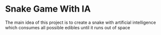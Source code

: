 # Snake Game With IA

The main idea of ​​this project is to create a snake with artificial intelligence which consumes all possible edibles until it runs out of space
